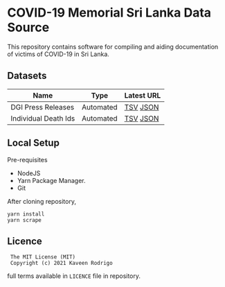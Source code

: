 # COVID-19 Memorial Sri Lanka Data Source

This repository contains software for compiling and aiding documentation of victims of COVID-19 in Sri Lanka.

## Datasets

| Name | Type | Latest URL |
| --- | --- | --- |
| DGI Press Releases | Automated | [TSV](https://github.com/kaveenr/covid19-memorial-lk-data/blob/data/data/dgi_reports_latest.tsv) [JSON](https://github.com/kaveenr/covid19-memorial-lk-data/blob/data/data/dgi_reports_latest.json) |
| Individual Death Ids | Automated | [TSV](https://github.com/kaveenr/covid19-memorial-lk-data/blob/data/data/user_keys_latest.tsv) [JSON](https://github.com/kaveenr/covid19-memorial-lk-data/blob/data/data/user_keys_latest.json) |

## Local Setup
Pre-requisites
- NodeJS
- Yarn Package Manager.
- Git

After cloning repository, 
```
yarn install
yarn scrape
```

## Licence

```
 The MIT License (MIT)
 Copyright (c) 2021 Kaveen Rodrigo
```
full terms available in `LICENCE` file in repository.
